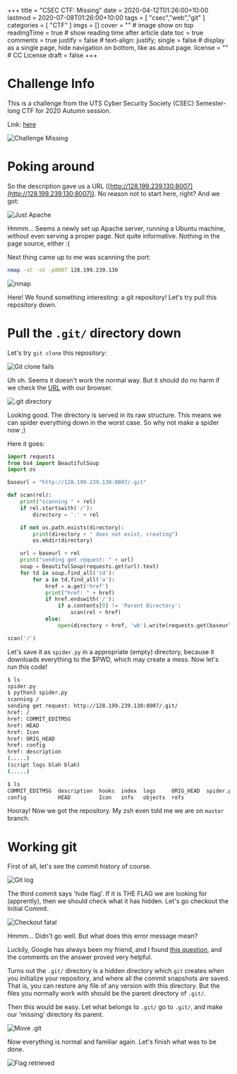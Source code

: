 +++
title = "CSEC CTF: Missing"
date = 2020-04-12T01:26:00+10:00
lastmod = 2020-07-08T01:26:00+10:00
tags = [
	"csec","web","git"
	]
categories = [
	"CTF"
]
imgs = []
cover = ""  # image show on top
readingTime = true  # show reading time after article date
toc = true
comments = true
justify = false  # text-align: justify;
single = false  # display as a single page, hide navigation on bottom, like as about page.
license = ""  # CC License
draft = false
+++

# Challenge Info

This is a challenge from the UTS Cyber Security Society (CSEC) Semester-long CTF for 2020 Autumn session.

Link: [here](https://ctf.utscyber.org/challenges#Missing)

![Challenge Missing](chell-missing.png)

# Poking around

So the description gave us a URL ([http://128.199.239.130:8007](http://128.199.239.130:8007)). No reason not to start here, right? And we got:


![Just Apache](just-apache.png)

Hmmm... Seems a newly set up Apache server, running a Ubuntu machine, without even serving a proper page. Not quite informative. Nothing in the page source, either :(


Next thing came up to me was scanning the port: 

```bash
nmap -sC -sV -p8007 128.199.239.130
```
![nmap](nmap8007.png)

Here! We found something interesting: a git repository! Let's try pull this repository down.

# Pull the `.git/` directory down

Let's try `git clone` this repository:

![Git clone fails](git-clone-fails.png)

Uh oh. Seems it doesn't work the normal way. But it should do no harm if we check the [URL](http://128.199.239.130:8007/.git) with our browser.

![.git directory](8007.git.png)

Looking good. The directory is served in its raw structure. This means we can spider everything down in the worst case. So why not make a spider now ;)

Here it goes:

```python spider.py
import requests
from bs4 import BeautifulSoup
import os

baseurl = "http://128.199.239.130:8007/.git"

def scan(rel):
	print("scanning " + rel)
	if rel.startswith('/'):
		directory = '.' + rel

	if not os.path.exists(directory):
		print(directory + " does not exist, creating")
		os.mkdir(directory)

	url = baseurl + rel
	print("sending get request: " + url)
	soup = BeautifulSoup(requests.get(url).text)
	for td in soup.find_all('td'):
		for a in td.find_all('a'):
			href = a.get('href')
			print("href: " + href)
			if href.endswith('/'):
				if a.contents[0] != 'Parent Directory':
					scan(rel + href)
			else:
				open(directory + href, 'wb').write(requests.get(baseurl + rel + href).content)

scan('/')
```

Let's save it as `spider.py` in a appropriate (empty) directory, because it downloads everything to the $PWD, which may create a mess. Now let's run this code!

```bash
$ ls
spider.py
$ python3 spider.py 
scanning /
sending get request: http://128.199.239.130:8007/.git/
href: /
href: COMMIT_EDITMSG
href: HEAD
href: Icon
href: ORIG_HEAD
href: config
href: description
(.....)
(script logs blah blah)
(.....)

$ ls
COMMIT_EDITMSG  description  hooks  index  logs     ORIG_HEAD  spider.py
config          HEAD         Icon   info   objects  refs
```


Hooray! Now we got the repository. My zsh even told me we are on `master` branch.

# Working git

First of all, let's see the commit history of course.

![Git log](gitlog.png)

The third commit says 'hide flag'. If it is THE FLAG we are looking for (apprently), then we should check what it has hidden. Let's go checkout the Initial Commit.

![Checkout fatal](checkout-fatal.png)

Hmmm... Didn't go well. But what does this error message mean? 

Luckily, Google has always been my friend, and I found [this question](https://stackoverflow.com/questions/9262801/fatal-this-operation-must-be-run-in-a-work-tree), and the comments on the answer proved very helpful.

Turns out the `.git/` directory is a hidden directory which `git` creates when you initialize your repository, and where all the commit snapshots are saved. That is, you can restore any file of any version with this directory. But the files you normally work with should be the parent directory of `.git/`.

Then this would be easy. Let what belongs to `.git/` go to `.git/`, and make our 'missing' directory its parent.

![Move .git](move-git.png)

Now everything is normal and familiar again. Let's finish what was to be done.

![Flag retrieved](flag-retrieved.png)
